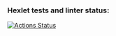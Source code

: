 ### Hexlet tests and linter status:
[![Actions Status](https://github.com/SerhioBonderas/frontend-project-11/actions/workflows/hexlet-check.yml/badge.svg)](https://github.com/SerhioBonderas/frontend-project-11/actions)